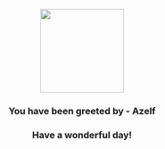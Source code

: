 <p align="center">
    <img src="https://raw.githubusercontent.com/PokeAPI/sprites/master/sprites/pokemon/482.png" width="150" height="150">
</p>
<h3 align="center">You have been greeted by - <b>Azelf</b></h3>
<h3 align="center">Have a wonderful day!</h3>
